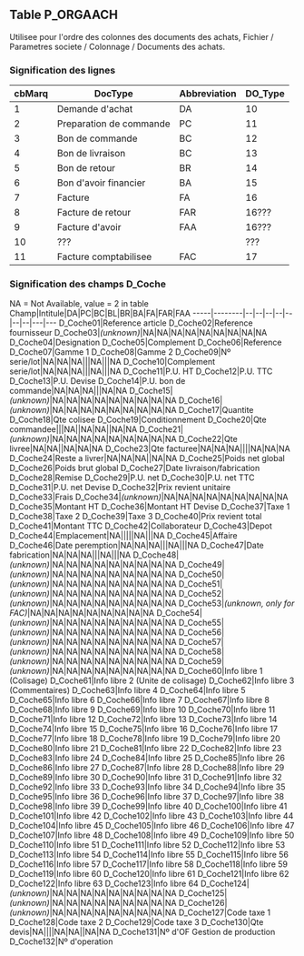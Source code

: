 ## Table P_ORGAACH
Utilisee pour l'ordre des colonnes des documents des achats, Fichier / Parametres societe / Colonnage / Documents des achats.

### Signification des lignes
cbMarq|DocType|Abbreviation|DO_Type
------|-------|------------|-------
1|Demande d'achat|DA|10
2|Preparation de commande|PC|11
3|Bon de commande|BC|12
4|Bon de livraison|BC|13
5|Bon de retour|BR|14
6|Bon d'avoir financier|BA|15
7|Facture|FA|16
8|Facture de retour|FAR|16???
9|Facture d'avoir|FAA|16???
10|???||???
11|Facture comptabilisee|FAC|17

### Signification des champs D_Coche
NA = Not Available, value = 2 in table
Champ|Intitule|DA|PC|BC|BL|BR|BA|FA|FAR|FAA
-----|--------|--|--|--|--|--|--|--|---|---
D_Coche01|Reference article
D_Coche02|Reference fournisseur
D_Coche03|<i>(unknown)</i>|NA|NA|NA|NA|NA|NA|NA|NA|NA
D_Coche04|Designation
D_Coche05|Complement
D_Coche06|Reference
D_Coche07|Gamme 1
D_Coche08|Gamme 2
D_Coche09|Nº serie/lot|NA|NA|NA|||NA|||NA
D_Coche10|Complement serie/lot|NA|NA|NA|||NA|||NA
D_Coche11|P.U. HT
D_Coche12|P.U. TTC
D_Coche13|P.U. Devise
D_Coche14|P.U. bon de commande|NA|NA|NA|||NA|NA
D_Coche15|<i>(unknown)</i>|NA|NA|NA|NA|NA|NA|NA|NA|NA
D_Coche16|<i>(unknown)</i>|NA|NA|NA|NA|NA|NA|NA|NA|NA
D_Coche17|Quantite
D_Coche18|Qte colisee
D_Coche19|Conditionnement
D_Coche20|Qte commandee|||NA||NA|NA||NA|NA
D_Coche21|<i>(unknown)</i>|NA|NA|NA|NA|NA|NA|NA|NA|NA
D_Coche22|Qte livree|NA|NA||NA|NA|NA
D_Coche23|Qte facturee|NA|NA|NA||||NA|NA|NA
D_Coche24|Reste a livrer|NA|NA|NA||NA|NA
D_Coche25|Poids net global
D_Coche26|Poids brut global
D_Coche27|Date livraison/fabrication
D_Coche28|Remise
D_Coche29|P.U. net
D_Coche30|P.U. net TTC
D_Coche31|P.U. net Devise
D_Coche32|Prix revient unitaire
D_Coche33|Frais
D_Coche34|<i>(unknown)</i>|NA|NA|NA|NA|NA|NA|NA|NA|NA
D_Coche35|Montant HT
D_Coche36|Montant HT Devise
D_Coche37|Taxe 1
D_Coche38|Taxe 2
D_Coche39|Taxe 3
D_Coche40|Prix revient total
D_Coche41|Montant TTC
D_Coche42|Collaborateur
D_Coche43|Depot
D_Coche44|Emplacement|NA|||||NA|||NA
D_Coche45|Affaire
D_Coche46|Date peremption|NA|NA|NA|||NA|||NA
D_Coche47|Date fabrication|NA|NA|NA|||NA|||NA
D_Coche48|<i>(unknown)</i>|NA|NA|NA|NA|NA|NA|NA|NA|NA
D_Coche49|<i>(unknown)</i>|NA|NA|NA|NA|NA|NA|NA|NA|NA
D_Coche50|<i>(unknown)</i>|NA|NA|NA|NA|NA|NA|NA|NA|NA
D_Coche51|<i>(unknown)</i>|NA|NA|NA|NA|NA|NA|NA|NA|NA
D_Coche52|<i>(unknown)</i>|NA|NA|NA|NA|NA|NA|NA|NA|NA
D_Coche53|<i>(unknown, only for FAC)</i>|NA|NA|NA|NA|NA|NA|NA|NA|NA
D_Coche54|<i>(unknown)</i>|NA|NA|NA|NA|NA|NA|NA|NA|NA
D_Coche55|<i>(unknown)</i>|NA|NA|NA|NA|NA|NA|NA|NA|NA
D_Coche56|<i>(unknown)</i>|NA|NA|NA|NA|NA|NA|NA|NA|NA
D_Coche57|<i>(unknown)</i>|NA|NA|NA|NA|NA|NA|NA|NA|NA
D_Coche58|<i>(unknown)</i>|NA|NA|NA|NA|NA|NA|NA|NA|NA
D_Coche59|<i>(unknown)</i>|NA|NA|NA|NA|NA|NA|NA|NA|NA
D_Coche60|Info libre 1 (Colisage)
D_Coche61|Info libre 2 (Unite de colisage)
D_Coche62|Info libre 3 (Commentaires)
D_Coche63|Info libre 4
D_Coche64|Info libre 5
D_Coche65|Info libre 6
D_Coche66|Info libre 7
D_Coche67|Info libre 8
D_Coche68|Info libre 9
D_Coche69|Info libre 10
D_Coche70|Info libre 11
D_Coche71|Info libre 12
D_Coche72|Info libre 13
D_Coche73|Info libre 14
D_Coche74|Info libre 15
D_Coche75|Info libre 16
D_Coche76|Info libre 17
D_Coche77|Info libre 18
D_Coche78|Info libre 19
D_Coche79|Info libre 20
D_Coche80|Info libre 21
D_Coche81|Info libre 22
D_Coche82|Info libre 23
D_Coche83|Info libre 24
D_Coche84|Info libre 25
D_Coche85|Info libre 26
D_Coche86|Info libre 27
D_Coche87|Info libre 28
D_Coche88|Info libre 29
D_Coche89|Info libre 30
D_Coche90|Info libre 31
D_Coche91|Info libre 32
D_Coche92|Info libre 33
D_Coche93|Info libre 34
D_Coche94|Info libre 35
D_Coche95|Info libre 36
D_Coche96|Info libre 37
D_Coche97|Info libre 38
D_Coche98|Info libre 39
D_Coche99|Info libre 40
D_Coche100|Info libre 41
D_Coche101|Info libre 42
D_Coche102|Info libre 43
D_Coche103|Info libre 44
D_Coche104|Info libre 45
D_Coche105|Info libre 46
D_Coche106|Info libre 47
D_Coche107|Info libre 48
D_Coche108|Info libre 49
D_Coche109|Info libre 50
D_Coche110|Info libre 51
D_Coche111|Info libre 52
D_Coche112|Info libre 53
D_Coche113|Info libre 54
D_Coche114|Info libre 55
D_Coche115|Info libre 56
D_Coche116|Info libre 57
D_Coche117|Info libre 58
D_Coche118|Info libre 59
D_Coche119|Info libre 60
D_Coche120|Info libre 61
D_Coche121|Info libre 62
D_Coche122|Info libre 63
D_Coche123|Info libre 64
D_Coche124|<i>(unknown)</i>|NA|NA|NA|NA|NA|NA|NA|NA|NA
D_Coche125|<i>(unknown)</i>|NA|NA|NA|NA|NA|NA|NA|NA|NA
D_Coche126|<i>(unknown)</i>|NA|NA|NA|NA|NA|NA|NA|NA|NA
D_Coche127|Code taxe 1
D_Coche128|Code taxe 2
D_Coche129|Code taxe 3
D_Coche130|Qte devis|NA||||NA|NA||NA|NA
D_Coche131|Nº d'OF Gestion de production
D_Coche132|Nº d'operation
